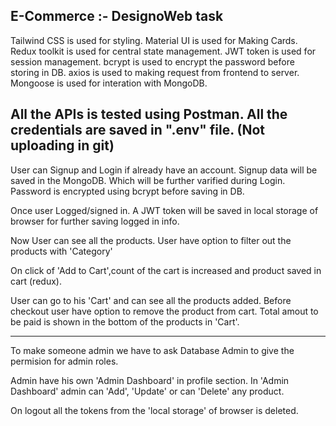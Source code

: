 E-Commerce :- DesignoWeb task
---------------------------------------------------------------------------------------------------------
Tailwind CSS is used for styling.
Material UI is used for Making Cards.
Redux toolkit is used for central state management.
JWT token is used for session management.
bcrypt is used to encrypt the password before storing in DB.
axios is used to making request from frontend to server.
Mongoose is used for interation with MongoDB.

All the APIs is tested using Postman.
All the credentials are saved in ".env" file. (Not uploading in git)
---------------------------------------------------------------------------------------------------------

User can Signup and Login if already have an account.
Signup data will be saved in the MongoDB. Which will be further varified during Login.
Password is encrypted using bcrypt before saving in DB.

Once user Logged/signed in. A JWT token will be saved in local storage of browser for further saving logged in info.

Now User can see all the products.
User have option to filter out the products with 'Category'

On click of 'Add to Cart',count of the cart is increased and product saved in cart (redux).

User can go to his 'Cart' and can see all the products added.
Before checkout user have option to remove the product from cart.
Total amout to be paid is shown in the bottom of the products in 'Cart'.

---------------------------------------------------------------------------------------------------------
To make someone admin we have to ask Database Admin to give the permision for admin roles.

Admin have his own 'Admin Dashboard' in profile section.
In 'Admin Dashboard' admin can 'Add', 'Update' or can 'Delete' any product.

On logout all the tokens from the 'local storage' of browser is deleted.